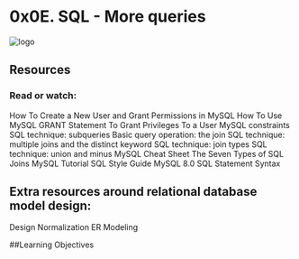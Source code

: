 # 0x0E. SQL - More queries
![logo](https://download.logo.wine/logo/MySQL/MySQL-Logo.wine.png)
## Resources
### Read or watch:

How To Create a New User and Grant Permissions in MySQL
How To Use MySQL GRANT Statement To Grant Privileges To a User
MySQL constraints
SQL technique: subqueries
Basic query operation: the join
SQL technique: multiple joins and the distinct keyword
SQL technique: join types
SQL technique: union and minus
MySQL Cheat Sheet
The Seven Types of SQL Joins
MySQL Tutorial
SQL Style Guide
MySQL 8.0 SQL Statement Syntax
## Extra resources around relational database model design:

Design
Normalization
ER Modeling

##Learning Objectives
